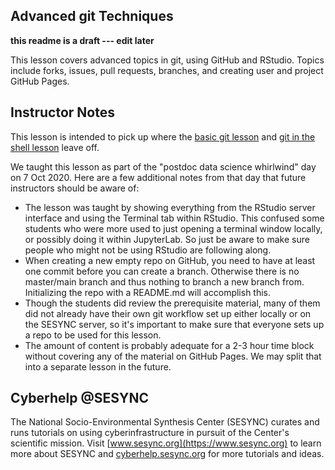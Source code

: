 ## Advanced git Techniques

**this readme is a draft --- edit later**

This lesson covers advanced topics in git, using GitHub and RStudio. 
Topics include forks, issues, pull requests, branches, and creating user and project GitHub Pages.

## Instructor Notes

This lesson is intended to pick up where the [basic git lesson](https://cyberhelp.sesync.org/basic-git-lesson) 
and [git in the shell lesson](https://cyberhelp.sesync.org/git-in-the-shell-lesson) leave off.

We taught this lesson as part of the "postdoc data science whirlwind" day on 7 Oct 2020.
Here are a few additional notes from that day that future instructors should be aware of:

- The lesson was taught by showing everything from the RStudio server interface and using the Terminal
tab within RStudio. This confused some students who were more used to just opening a terminal window
locally, or possibly doing it within JupyterLab. So just be aware to make sure people who might not
be using RStudio are following along.
- When creating a new empty repo on GitHub, you need to have at least one commit before you can
create a branch. Otherwise there is no master/main branch and thus nothing to branch a new branch from.
Initializing the repo with a README.md will accomplish this.
- Though the students did review the prerequisite material, many of them did not already have their own
git workflow set up either locally or on the SESYNC server, so it's important to make sure that everyone
sets up a repo to be used for this lesson.
- The amount of content is probably adequate for a 2-3 hour time block without covering any of the 
material on GitHub Pages. We may split that into a separate lesson in the future.

## Cyberhelp @SESYNC

The National Socio-Environmental Synthesis Center (SESYNC) curates and runs
tutorials on using cyberinfrastructure in pursuit of the Center's scientific
mission. Visit [www.sesync.org](https://www.sesync.org) to learn more about
SESYNC and [cyberhelp.sesync.org](https://cyberhelp.sesync.org) for more
tutorials and ideas.
